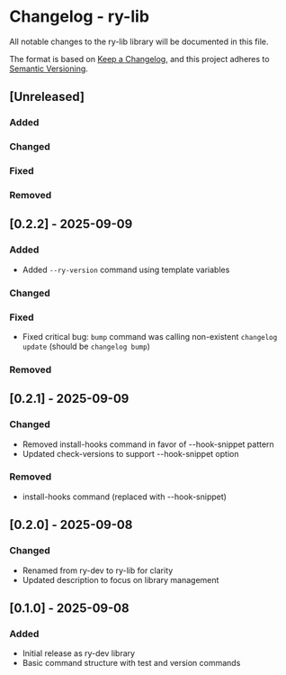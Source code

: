# Changelog - ry-lib

All notable changes to the ry-lib library will be documented in this file.

The format is based on [Keep a Changelog](https://keepachangelog.com/en/1.1.0/),
and this project adheres to [Semantic Versioning](https://semver.org/spec/v2.0.0.html).

## [Unreleased]

### Added

### Changed

### Fixed

### Removed

## [0.2.2] - 2025-09-09

### Added
- Added `--ry-version` command using template variables

### Changed

### Fixed
- Fixed critical bug: `bump` command was calling non-existent `changelog update` (should be `changelog bump`)

### Removed

## [0.2.1] - 2025-09-09

### Changed
- Removed install-hooks command in favor of --hook-snippet pattern
- Updated check-versions to support --hook-snippet option

### Removed
- install-hooks command (replaced with --hook-snippet)

## [0.2.0] - 2025-09-08

### Changed
- Renamed from ry-dev to ry-lib for clarity
- Updated description to focus on library management

## [0.1.0] - 2025-09-08

### Added
- Initial release as ry-dev library
- Basic command structure with test and version commands
